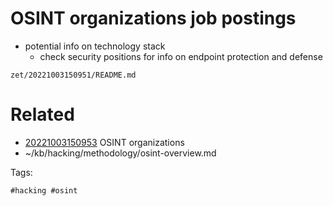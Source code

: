 # OSINT organizations job postings
- potential info on technology stack
  - check security positions for info on endpoint protection and defense

` zet/20221003150951/README.md `

# Related

- [20221003150953](/zet/20221003150953/README.md) OSINT organizations
- ~/kb/hacking/methodology/osint-overview.md

Tags:

    #hacking #osint 
